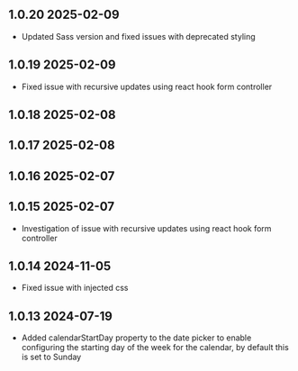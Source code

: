 ## 1.0.20 2025-02-09

- Updated Sass version and fixed issues with deprecated styling

## 1.0.19 2025-02-09

- Fixed issue with recursive updates using react hook form controller

## 1.0.18 2025-02-08

## 1.0.17 2025-02-08

## 1.0.16 2025-02-07

## 1.0.15 2025-02-07

- Investigation of issue with recursive updates using react hook form controller

## 1.0.14 2024-11-05

- Fixed issue with injected css

## 1.0.13 2024-07-19

- Added calendarStartDay property to the date picker to enable configuring the starting day of the week for the calendar, by default this is set to Sunday
